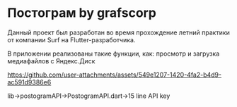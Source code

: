 #  Постограм by grafscorр

Данный проект был разработан во время прохождение летний практики от компании Surf на Flutter-разработчика.

В приложении реализованы такие функции, как:
просмотр и загрузка медиафайлов с Яндекс.Диск




https://github.com/user-attachments/assets/549e1207-1420-4fa2-b4d9-ac591d9386e6


lib->postogramAPI->PostogramAPI.dart->15 line API key
